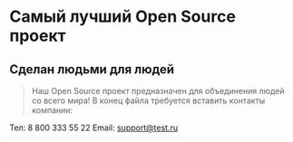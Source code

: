 # Самый лучший Open Source проект

## Сделан людьми для людей

> Наш Open Source проект предназначен для объединения людей со всего мира!
В конец файла требуется вставить контакты компании:

Тел: 8 800 333 55 22
Email: support@test.ru
